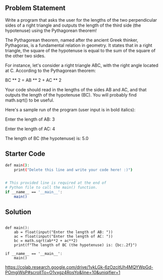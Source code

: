 ## Problem Statement

Write a program that asks the user for the lengths of the two perpendicular sides of a right triangle and outputs the length of the third side (the hypotenuse) using the Pythagorean theorem!

The Pythagorean theorem, named after the ancient Greek thinker, Pythagoras, is a fundamental relation in geometry. It states that in a right triangle, the square of the hypotenuse is equal to the sum of the square of the other two sides.

For instance, let's consider a right triangle ABC, with the right angle located at C. According to the Pythagorean theorem:

BC ** 2 = AB ** 2 + AC ** 2

Your code should read in the lengths of the sides AB and AC, and that outputs the length of the hypotenuse (BC). You will probably find math.sqrt() to be useful.

Here's a sample run of the program (user input is in bold italics):

Enter the length of AB: 3 

Enter the length of AC: 4 

The length of BC (the hypotenuse) is: 5.0

## Starter Code

```bash
def main():
    print("Delete this line and write your code here! :)")


# This provided line is required at the end of
# Python file to call the main() function.
if __name__ == '__main__':
    main()
```

## Solution

```import math

def main():
    ab = float(input("Enter the length of AB: "))
    ac = float(input("Enter the length of AC: "))
    bc = math.sqrt(ab**2 + ac**2)
    print(f"The length of BC (the hypotenuse) is: {bc:.2f}")

if __name__ == '__main__':
    main()

```
https://colab.research.google.com/drive/1vkLGk-6zOzcjtUh4MQYWpGd-POmgiWsP#scrollTo=O1vxgz4RosYo&line=10&uniqifier=1
